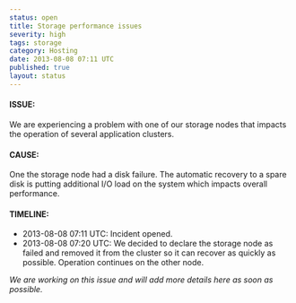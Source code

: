 ```yaml
---
status: open
title: Storage performance issues
severity: high
tags: storage
category: Hosting
date: 2013-08-08 07:11 UTC
published: true
layout: status
---
```


#### ISSUE:

We are experiencing a problem with one of our storage nodes that impacts the operation of several application clusters.


#### CAUSE:

One the storage node had a disk failure. The automatic recovery to a spare disk is putting additional I/O load on the system which impacts overall performance.


#### TIMELINE:

* 2013-08-08 07:11 UTC: Incident opened.
* 2013-08-08 07:20 UTC: We decided to declare the storage node as failed and removed it from the cluster so it can recover as quickly as possible. Operation continues on the other node.

*We are working on this issue and will add more details here as soon as possible.*

